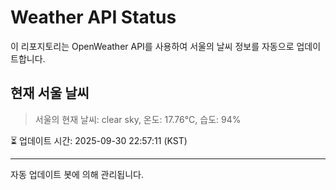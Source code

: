 
# Weather API Status

이 리포지토리는 OpenWeather API를 사용하여 서울의 날씨 정보를 자동으로 업데이트합니다.

## 현재 서울 날씨
> 서울의 현재 날씨: clear sky, 온도: 17.76°C, 습도: 94%

⏳ 업데이트 시간: 2025-09-30 22:57:11 (KST)

---
자동 업데이트 봇에 의해 관리됩니다.
